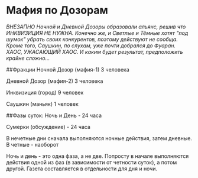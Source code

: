 # Мафия по Дозорам
*ВНЕЗАПНО Ночной и Дневной Дозоры образовали альянс, решив что ИНКВИЗИЦИЯ НЕ НУЖНА. Конечно же, и Светлые и Тёмные хотят "под шумок" убрать своих конкурентов, поэтому действуют не сообща. Кроме того, Саушкин, по слухам, уже почти добрался до Фуаран. ХАОС, УЖАСАЮЩИЙ ХАОС. И каким будет результат, предположить крайне сложно...*

##Фракции
Ночной Дозор (мафия-1)  3 человека

Дневной Дозор (мафия-2)   3 человека

Инквизиция (город)  9 человек

Саушкин (маньяк) 1 человек

##Фазы суток:
Ночь  и День - 24 часа

Сумерки (обсуждение) - 24 часа

В нечетные дни сначала выполняются ночные действия, затем дневные. В четные - наоборот

Ночь и день - это одна фаза, а не две. Попросту в начале выполняются действия одной из фаз (в зависимости от четности суток), а потом другой. Газета составляется в отдельности для дня и ночи.


